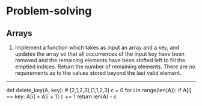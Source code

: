 # Problem-solving
## Arrays
1) Implement a function which takes as input an array and a key, and updates the array so
that all occurrences of the input key have been removed and the remaining elements have been
shifted left to fill the emptied indices. Return the number of remaining elements. There are no
requirements as to the values stored beyond the last valid element.
------------------------------------------------------------------------------
def delete_key(A, key):  # [2,1,2,3],[1,1,2,3]
    c = 0
    for i in range(len(A)):
        if A[i] == key:
            A[i] = A[i + 1]
            c += 1
    return len(A) - c


